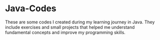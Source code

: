 # Java-Codes
These are some codes I created during my learning journey in Java. They include exercises and small projects that helped me understand fundamental concepts and improve my programming skills.
